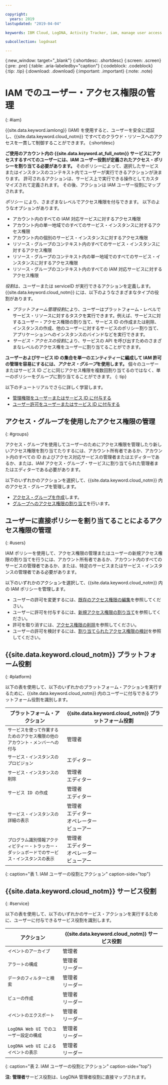 ```yaml
---

copyright:
  years: 2019
lastupdated: "2019-04-04"

keywords: IBM Cloud, LogDNA, Activity Tracker, iam, manage user access

subcollection: logdnaat

---
```


{:new_window: target="_blank"}
{:shortdesc: .shortdesc}
{:screen: .screen}
{:pre: .pre}
{:table: .aria-labeledby="caption"}
{:codeblock: .codeblock}
{:tip: .tip}
{:download: .download}
{:important: .important}
{:note: .note}

 
# IAM でのユーザー・アクセス権限の管理
{: #iam}

{{site.data.keyword.iamlong}} (IAM) を使用すると、ユーザーを安全に認証し、{{site.data.keyword.cloud_notm}} ですべてのクラウド・リソースへのアクセスを一貫して制御することができます。 
{:shortdesc}

**ご使用のアカウント内の {{site.data.keyword.at_full_notm}} サービスにアクセスするすべてのユーザーには、IAM ユーザー役割が定義されたアクセス・ポリシーを割り当てる必要があります。** そのポリシーによって、選択したサービスまたはインスタンスのコンテキスト内でユーザーが実行できるアクションが決まります。 許可されるアクションは、サービス上で実行できる操作としてカスタマイズされて定義されます。 その後、アクションは IAM ユーザー役割にマップされます。

*ポリシー* により、さまざまなレベルでアクセス権限を付与できます。 以下のようなオプションがあります。 

* アカウント内のすべての IAM 対応サービスに対するアクセス権限
* アカウント内の単一地域でのすべてのサービス・インスタンスに対するアクセス権限
* アカウント内の個別のサービス・インスタンスに対するアクセス権限
* リソース・グループのコンテキスト内のすべてのサービス・インスタンスに対するアクセス権限
* リソース・グループのコンテキスト内の単一地域でのすべてのサービス・インスタンスに対するアクセス権限
* リソース・グループのコンテキスト内のすべての IAM 対応サービスに対するアクセス権限

*役割*は、ユーザーまたは serviceID が実行できるアクションを定義します。 {{site.data.keyword.cloud_notm}} には、以下のようなさまざまなタイプの役割があります。

* *プラットフォーム管理役割*により、ユーザーはプラットフォーム・レベルでサービス・リソースに対するタスクを実行できます。例えば、サービスに対するユーザー・アクセス権限の割り当て、サービス ID の作成または削除、インスタンスの作成、他のユーザーに対するサービスのポリシー割り当て、アプリケーションへのインスタンスのバインドなどを実行できます。
* *サービス・アクセスの役割*により、サービスの API を呼び出すためのさまざまなレベルのアクセス権をユーザーに割り当てることができます。

**ユーザーおよびサービス ID の集合を単一のエンティティーに編成して IAM 許可の管理を容易にするには、*アクセス・グループ*を使用します。** 個々のユーザーまたはサービス ID ごとに同じアクセス権限を複数回割り当てるのではなく、単一のポリシーをグループに割り当てることができます。
{: tip}

以下のチュートリアルでさらに詳しく学習します。
* [管理権限をユーザーまたはサービス ID に付与する](/docs/services/Activity-Tracker-with-LogDNA?topic=logdnaat-iam_manage_events#iam_manage_events)
* [ユーザー許可をユーザーまたはサービス ID に付与する](/docs/services/Activity-Tracker-with-LogDNA?topic=logdnaat-iam_view_events#iam_view_events)

## アクセス・グループを使用したアクセス権限の管理
{: #groups}

アクセス・グループを使用してユーザーのためにアクセス権限を管理したり新しいアクセス権限を割り当てたりするには、アカウント所有者であるか、アカウント内のすべての ID およびアクセス対応サービスの管理者またはエディターであるか、または、IAM アクセス・グループ・サービスに割り当てられた管理者またはエディターである必要があります。 

以下のいずれかのアクションを選択して、{{site.data.keyword.cloud_notm}} 内のアクセス・グループを管理します。

* [アクセス・グループを作成](/docs/iam?topic=iam-groups#create_ag)します。
* [グループへのアクセス権限の割り当て](/docs/iam?topic=iam-groups#access_ag)を行います。


## ユーザーに直接ポリシーを割り当てることによるアクセス権限の管理
{: #users}

IAM ポリシーを使用して、アクセス権限の管理またはユーザーの新規アクセス権限の割り当てを行うには、アカウント所有者であるか、アカウント内のすべてのサービスの管理者であるか、または、特定のサービスまたはサービス・インスタンスの管理者である必要があります。 

以下のいずれかのアクションを選択して、{{site.data.keyword.cloud_notm}} 内の IAM ポリシーを管理します。

* ユーザーの許可を変更するには、[既存のアクセス権限の編集](/docs/iam?topic=iam-iammanidaccser#edit_existing)を参照してください。
* ユーザーに許可を付与するには、[新規アクセス権限の割り当て](/docs/iam?topic=iam-iammanidaccser#assign_new_access)を参照してください。
* 許可を取り消すには、[アクセス権限の削除](/docs/iam?topic=iam-iammanidaccser#removing_access)を参照してください。
* ユーザーの許可を検討するには、[割り当てられたアクセス権限の検討](/docs/iam?topic=iam-iammanidaccser#review_your_access)を参照してください。



## {{site.data.keyword.cloud_notm}} プラットフォーム役割
{: #platform}

以下の表を使用して、以下のいずれかのプラットフォーム・アクションを実行するために、{{site.data.keyword.cloud_notm}} 内のユーザーに付与できるプラットフォーム役割を識別します。

| プラットフォーム・アクション                                                        | {{site.data.keyword.cloud_notm}} プラットフォーム役割    | 
|-------------------------------------------------------------------------|------------------------------------------------------|
| `サービスを使って作業するためのアクセス権限の他のアカウント・メンバーへの付与`           | 管理者                                        | 
| `サービス・インスタンスのプロビジョン`                                          | エディター                            | 
| `サービス・インスタンスの削除`                                             | 管理者 </br>エディター                            | 
| `サービス ID の作成`                                                   | 管理者 </br>エディター                            |
| `サービス・インスタンスの詳細の表示`                                    | 管理者 </br>エディター </br>オペレーター </br>ビューアー  | 
| `プログラム識別情報アクティビティー・トラッカー・ダッシュボードでのサービス・インスタンスの表示`   | 管理者 </br>エディター </br>オペレーター </br>ビューアー  | 
{: caption="表 1. IAM ユーザーの役割とアクション" caption-side="top"}



## {{site.data.keyword.cloud_notm}} サービス役割
{: #service}

以下の表を使用して、以下のいずれかのサービス・アクションを実行するために、ユーザーに付与できるサービス役割を識別します。

| アクション                                                                 | {{site.data.keyword.cloud_notm}} サービス役割     | 
|-------------------------------------------------------------------------|------------------------------------------------------|
| `イベントのアーカイブ`                                         | 管理者                                              |
| `アラートの構成`                                                      | 管理者 </br>リーダー                                  | 
| `データのフィルターと検索`                                                | 管理者 </br>リーダー                                  |
| `ビューの作成`                                                          | 管理者 </br>リーダー                                  |
| `イベントのエクスポート`                                                         | 管理者 </br>リーダー                                  |
| `LogDNA Web UI でのユーザー設定の構成`                       | 管理者 </br>リーダー                                  |
| `LogDNA web UI によるイベントの表示`                                 | 管理者 </br>リーダー                                  | 
{: caption="表 2. IAM ユーザーの役割とアクション" caption-side="top"}


**注:** **管理者**サービス役割は、LogDNA 管理者役割に直接マップされます。







